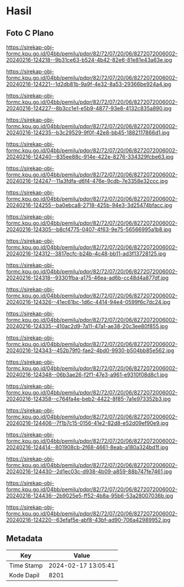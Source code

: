 # Hasil

## Foto C Plano

https://sirekap-obj-formc.kpu.go.id/04bb/pemilu/pdpr/82/72/07/20/06/8272072006002-20240216-124218--9b31ce63-b524-4b42-82e6-81e81e43a63e.jpg

https://sirekap-obj-formc.kpu.go.id/04bb/pemilu/pdpr/82/72/07/20/06/8272072006002-20240216-124221--1d2db81b-9a9f-4e32-8a53-29366be924a4.jpg

https://sirekap-obj-formc.kpu.go.id/04bb/pemilu/pdpr/82/72/07/20/06/8272072006002-20240216-124227--8b3cc1e1-e5b9-4877-93e8-4132c835a890.jpg

https://sirekap-obj-formc.kpu.go.id/04bb/pemilu/pdpr/82/72/07/20/06/8272072006002-20240216-124235--b3c29529-9f0f-42e8-bb45-1882117866d1.jpg

https://sirekap-obj-formc.kpu.go.id/04bb/pemilu/pdpr/82/72/07/20/06/8272072006002-20240216-124240--835ee88c-914e-422e-8276-334329fcbe63.jpg

https://sirekap-obj-formc.kpu.go.id/04bb/pemilu/pdpr/82/72/07/20/06/8272072006002-20240216-124247--11a3fdfa-d6f4-476e-9cdb-7e3358e32ccc.jpg

https://sirekap-obj-formc.kpu.go.id/04bb/pemilu/pdpr/82/72/07/20/06/8272072006002-20240216-124255--ba0ebca8-2718-425b-94e3-3d25474bfacc.jpg

https://sirekap-obj-formc.kpu.go.id/04bb/pemilu/pdpr/82/72/07/20/06/8272072006002-20240216-124305--b8cf4775-0407-4f63-9e75-56566995a1b8.jpg

https://sirekap-obj-formc.kpu.go.id/04bb/pemilu/pdpr/82/72/07/20/06/8272072006002-20240216-124312--3817ecfc-b24b-4c48-bb11-ad3f13728125.jpg

https://sirekap-obj-formc.kpu.go.id/04bb/pemilu/pdpr/82/72/07/20/06/8272072006002-20240216-124318--93301fba-a175-46ea-ad6b-cc48d4a877df.jpg

https://sirekap-obj-formc.kpu.go.id/04bb/pemilu/pdpr/82/72/07/20/06/8272072006002-20240216-124326--41ec61bc-1d6c-4414-94e4-0599f6c7dc24.jpg

https://sirekap-obj-formc.kpu.go.id/04bb/pemilu/pdpr/82/72/07/20/06/8272072006002-20240216-124335--410ac2d9-7a11-47a1-ae38-20c3ee80f855.jpg

https://sirekap-obj-formc.kpu.go.id/04bb/pemilu/pdpr/82/72/07/20/06/8272072006002-20240216-124343--452b79f0-fae2-4bd0-9930-b504bb85e562.jpg

https://sirekap-obj-formc.kpu.go.id/04bb/pemilu/pdpr/82/72/07/20/06/8272072006002-20240216-124348--06b3ae26-f2f1-47e3-a961-e9310f08d8c1.jpg

https://sirekap-obj-formc.kpu.go.id/04bb/pemilu/pdpr/82/72/07/20/06/8272072006002-20240216-124358--c764fa4e-beb2-4422-8f85-7a1e973352b3.jpg

https://sirekap-obj-formc.kpu.go.id/04bb/pemilu/pdpr/82/72/07/20/06/8272072006002-20240216-124406--7f1b7c15-0156-41e2-82d8-e52d09ef90e9.jpg

https://sirekap-obj-formc.kpu.go.id/04bb/pemilu/pdpr/82/72/07/20/06/8272072006002-20240216-124414--801908cb-2f68-4661-8eab-a180a324bd1f.jpg

https://sirekap-obj-formc.kpu.go.id/04bb/pemilu/pdpr/82/72/07/20/06/8272072006002-20240216-124430--2d1ec03c-d938-4b09-a859-88b747fe7461.jpg

https://sirekap-obj-formc.kpu.go.id/04bb/pemilu/pdpr/82/72/07/20/06/8272072006002-20240216-124436--2b9025e5-ff52-4b8a-95b6-53a28007036b.jpg

https://sirekap-obj-formc.kpu.go.id/04bb/pemilu/pdpr/82/72/07/20/06/8272072006002-20240216-124220--63efaf5e-abf8-43bf-ad90-706a42989952.jpg


## Metadata

| Key        | Value               |
| ---------- | ------------------- |
| Time Stamp | 2024-02-17 13:05:41 |
| Kode Dapil | 8201                |



